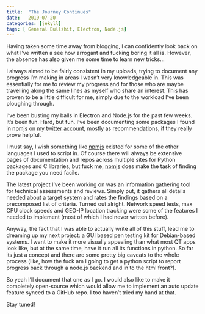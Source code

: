 ```yaml
---
title:  "The Journey Continues"
date:   2019-07-20
categories: [jekyll]
tags: [ General Bullshit, Electron, Node.js]
---
```


Having taken some time away from blogging, I can confidently look back on what I’ve written a see how arrogant and fucking boring it all is. However, the absence has also given me some time to learn new tricks…


I always aimed to be fairly consistent in my uploads, trying to document any progress I’m making in areas I wasn’t very knowledgeable in. This was essentially for me to review my progress and for those who are maybe travelling along the same lines as myself who share an interest. This has proven to be a little difficult for me, simply due to the workload I’ve been ploughing through. 


I’ve been busting my balls in Electron and Node.js for the past few weeks. It’s been fun. Hard, but fun. I’ve been documenting some packages I found in [npmjs][npmjs.com] on [my twitter account][twitter], mostly as recommendations, if they really prove helpful.

I must say, I wish something like [npmjs][npmjs.com] existed for some of the other languages I used to script in. Of course there will always be extensive pages of documentation and repos across multiple sites for Python packages and C libraries, but fuck me, [npmjs][npmjs.com] does make the task of finding the package you need facile. 


The latest project I’ve been working on was an information gathering tool for technical assessments and reviews. Simply put, it gathers all details needed about a target system and rates the findings based on a precomposed list of criteria. Turned out alright. Network speed tests, max CPU clock speeds and GEO-IP location tracking were some of the features I needed to implement (most of which I had never written before). 


Anyway, the fact that I was able to actually write all of this stuff, lead me to dreaming up my next project: a GUI based pen testing kit for Debian-based systems. I want to make it more visually appealing than what most QT apps look like, but at the same time, have it run all its functions in python. So far its just a concept and there are some pretty big caveats to the whole process (like, how the fuck am I going to get a python script to report progress back through a node.js backend and in to the html front?). 


So yeah I’ll document that one as I go. I would also like to make it completely open-source which would allow me to implement an auto update feature synced to a GitHub repo. I too haven’t tried my hand at that. 


Stay tuned!


[npmjs.com]: http://npmjs.com
[twitter]: https://twitter.com/AImondWhite